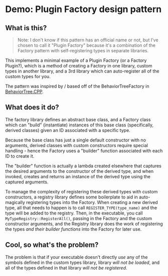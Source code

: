 # Demo: Plugin Factory design pattern

## What is this?

> Note: I don't know if this pattern has an official name or not, but I've
> chosen to call it "Plugin Factory" because it's a combination of the Factory
> pattern with self-registering types in separate libraries.

This implements a minimal example of a Plugin Factory (or a Factory Plugin?), which is a method of
creating a Factory in one library, custom types in another library, and a 3rd library which can
auto-register all of the custom types for you.

The pattern was inspired by / based off of the BehaviorTreeFactory in [BehaviorTree.CPP](https://github.com/BehaviorTree/BehaviorTree.CPP).

## What does it do?

The factory library defines an abstract base class, and a Factory class which can "build" (instantiate) instances of this base class (specifically, derived classes) given an ID associated with a specific type.

Because the base class has just a single default constructor with no arguments, derived classes with custom constructors require special handling - hence the Factory uses a "builder" function associated with each ID to create it.

The "builder" function is actually a lambda created elsewhere that captures the desired arguments to the constructor of the derived type, and when invoked, creates and returns an instance of the derived type using the captured arguments.

To manage the complexity of registering these derived types with custom constructors, a registry library defines some boilerplate to aid in auto-magically registering types into the Factory.
When creating a new derived type, all that needs to happen is to call `REGISTER_TYPE(type_name)` and the type will be added to the registry.
Then, in the executable, you call `MyTypeRegistry::RegisterAll()`, passing in the Factory and the custom constructor arguments, and the Registry library does the work of registering the types _and their builder functions_ into the Factory for later use.

## Cool, so what's the problem?

The problem is that if your executable doesn't directly _use_ any of the symbols defined in the custom types library, library _will not be loaded_, and all of the types defined in that library _will not be registered_.
